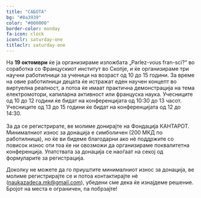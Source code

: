 ```yaml
---
title: "САБОТА"
bg: "#8a3939"
color: "#000000"
border-color: monday
fa-icon: clock
iconclr: saturday-one
titleclr: saturday-one
---
```


<div class="info-box">
  <p>
На <b>19 октомври</b> ќе ја организираме изложбата „Parlez-vous fran-sci?“ во соработка со Францускиот институт во Скопје, и ќе организираме три научни работилници за ученици на возраст од 10 до 15 години. За време на овие работилници децата ќе истражат еден научен концепт во виртуелна реалност, а потоа ќе имаат практична демонстрација на тема електромотори, капиларна активност или француска наука. Учесниците од 10 до 12 години ќе бидат на конференцијата од 10:30 до 13 часот. Учесниците од 13 до 15 години ќе бидат на конференцијата од 12 до 14:30. <br><br> За да се регистрирате, ве молиме донирајте на Фондација КАНТАРОТ. Минималниот износ за донација е симболичен (200 МКД по работилница), но ќе ви бидеме благодарни ако нѐ поддржите со повисок износ оти тоа ќе ни овозможи да организираме поквалитетна конференција. Упатствата за донација се наоѓаат на секој од формуларите за регистрација. 
</p>

<p>
Доколку не можете да го приуштите минималниот износ за донација, ве молиме регистрирајте се и потоа контактирајте нѐ (<a href="mailto:naukazadeca.mk@gmail.com">naukazadeca.mk@gmail.com</a>), убедени сме дека ќе изнајдеме решение. Бројот на места е ограничен, па побрзајте!
  </p>
</div>
